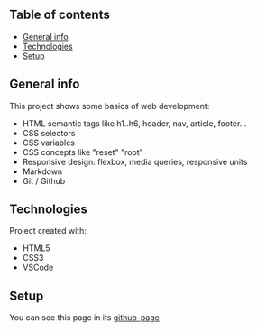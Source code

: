 ## Table of contents
* [General info](#general-info)
* [Technologies](#technologies)
* [Setup](#setup)

## General info
This project shows some basics of web development:
* HTML semantic tags like h1..h6, header, nav, article, footer...
* CSS selectors
* CSS variables
* CSS concepts like "reset" "root"
* Responsive design: flexbox, media queries, responsive units
* Markdown
* Git / Github

	
## Technologies
Project created with:
* HTML5
* CSS3
* VSCode
	
## Setup
You can see this page in its [github-page]()
